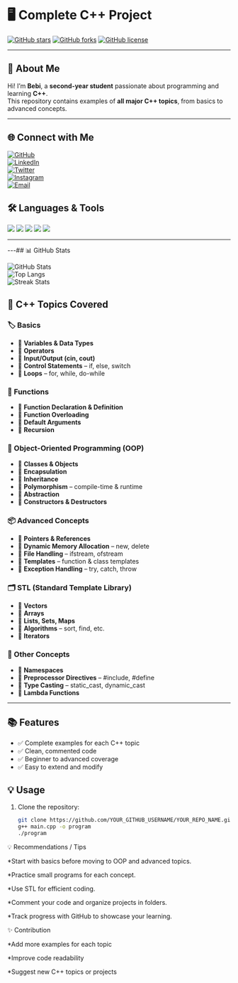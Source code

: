 # 🖥️ Complete C++ Project

[![GitHub stars](https://img.shields.io/github/stars/bebi7349-dot/CPP_CODE_LIBERAY?style=social)](https://github.com/YOUR_GITHUB_USERNAME/YOUR_REPO_NAME/stargazers)
[![GitHub forks](https://img.shields.io/github/forks/YOUR_GITHUB_USERNAME/YOUR_REPO_NAME?style=social)](https://github.com/YOUR_GITHUB_USERNAME/YOUR_REPO_NAME/network)
[![GitHub license](https://img.shields.io/github/license/YOUR_GITHUB_USERNAME/YOUR_REPO_NAME)](https://github.com/YOUR_GITHUB_USERNAME/YOUR_REPO_NAME/blob/main/LICENSE)

---

## 👋 About Me
Hi! I’m **Bebi**, a **second-year student** passionate about programming and learning **C++**.  
This repository contains examples of **all major C++ topics**, from basics to advanced concepts.  

---

## 🌐 Connect with Me

[![GitHub](https://img.shields.io/badge/GitHub-%2312100E?style=for-the-badge&logo=github&logoColor=white)](https://github.com/bebi)  
[![LinkedIn](https://img.shields.io/badge/LinkedIn-%230077B5?style=for-the-badge&logo=linkedin&logoColor=white)](https://linkedin.com/in/bebi)  
[![Twitter](https://img.shields.io/badge/Twitter-%231DA1F2?style=for-the-badge&logo=twitter&logoColor=white)](https://twitter.com/bebi)  
[![Instagram](https://img.shields.io/badge/Instagram-%23E4405F?style=for-the-badge&logo=instagram&logoColor=white)](https://instagram.com/bebi)  
[![Email](https://img.shields.io/badge/Email-%23D44638?style=for-the-badge&logo=gmail&logoColor=white)](mailto:bebi@example.com)                                                                                                                                                                                                                                                   
## 🛠️ Languages & Tools  
<p> 
<img src="https://img.shields.io/badge/C-00599C?style=for-the-badge&logo=c&logoColor=white"/>
<img src="https://img.shields.io/badge/C++-004488?style=for-the-badge&logo=cplusplus&logoColor=white"/>
<img src="https://img.shields.io/badge/GitHub-181717?style=for-the-badge&logo=github&logoColor=white"/>
<img src="https://img.shields.io/badge/VS%20Code-007ACC?style=for-the-badge&logo=visual-studio-code&logoColor=white"/>
<img src="https://img.shields.io/badge/Linux-333333?style=for-the-badge&logo=linux&logoColor=yellow"/>
</p>

---


---## 📊 GitHub Stats  

![GitHub Stats](https://github-readme-stats.vercel.app/api?username=bebi7349-dot&show_icons=true&theme=radical)  
![Top Langs](https://github-readme-stats.vercel.app/api/top-langs/?username=bebi7349-dot&layout=compact&theme=radical)  
![Streak Stats](https://streak-stats.demolab.com/?user=bebi7349-dot&theme=radical)  

## 🚀 C++ Topics Covered

### 🏷️ Basics
- 🔹 **Variables & Data Types**  
- 🔹 **Operators**  
- 🔹 **Input/Output (cin, cout)**  
- 🔹 **Control Statements** – if, else, switch  
- 🔹 **Loops** – for, while, do-while  

### 🧩 Functions
- 🔹 **Function Declaration & Definition**  
- 🔹 **Function Overloading**  
- 🔹 **Default Arguments**  
- 🔹 **Recursion**  

### 🧬 Object-Oriented Programming (OOP)
- 🔹 **Classes & Objects**  
- 🔹 **Encapsulation**  
- 🔹 **Inheritance**  
- 🔹 **Polymorphism** – compile-time & runtime  
- 🔹 **Abstraction**  
- 🔹 **Constructors & Destructors**  

### 📦 Advanced Concepts
- 🔹 **Pointers & References**  
- 🔹 **Dynamic Memory Allocation** – new, delete  
- 🔹 **File Handling** – ifstream, ofstream  
- 🔹 **Templates** – function & class templates  
- 🔹 **Exception Handling** – try, catch, throw  

### 🗂️ STL (Standard Template Library)
- 🔹 **Vectors**  
- 🔹 **Arrays**  
- 🔹 **Lists, Sets, Maps**  
- 🔹 **Algorithms** – sort, find, etc.  
- 🔹 **Iterators**  

### 🔄 Other Concepts
- 🔹 **Namespaces**  
- 🔹 **Preprocessor Directives** – #include, #define  
- 🔹 **Type Casting** – static_cast, dynamic_cast  
- 🔹 **Lambda Functions**  

---

## 📚 Features
- ✅ Complete examples for each C++ topic  
- ✅ Clean, commented code  
- ✅ Beginner to advanced coverage  
- ✅ Easy to extend and modify  

## 💡 Usage
1. Clone the repository:
   ```bash
   git clone https://github.com/YOUR_GITHUB_USERNAME/YOUR_REPO_NAME.git
   g++ main.cpp -o program
   ./program


💡 Recommendations / Tips

*Start with basics before moving to OOP and advanced topics.

*Practice small programs for each concept.

*Use STL for efficient coding.

*Comment your code and organize projects in folders.

*Track progress with GitHub to showcase your learning.                                                                                                                                                                             


✨ Contribution

*Add more examples for each topic

*Improve code readability

*Suggest new C++ topics or projects

